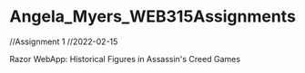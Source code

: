 # Angela_Myers_WEB315Assignments

//Assignment 1
//2022-02-15

Razor WebApp: Historical Figures in Assassin's Creed Games

